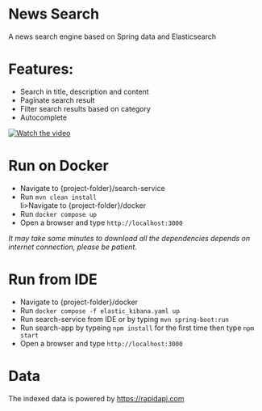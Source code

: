 # News Search
A news search engine based on Spring data and Elasticsearch
# Features:
  <ul>
  <li>Search in title, description and content</li>
  <li>Paginate search result</li>
  <li>Filter search results based on category</li>
  <li>Autocomplete</li>
  </ul>
   
  [![Watch the video](https://github.com/amrkhaledccd/news-search/blob/master/video.png)](https://www.youtube.com/watch?v=iGoe1jlMs20)
   
# Run on Docker
<ul>
  <li>Navigate to {project-folder}/search-service</li>
  <li>Run  <code>mvn clean install</code></li>
  li>Navigate to {project-folder}/docker</li>
  <li>Run  <code>docker compose up</code></li>
  <li>Open a browser and type <code>http://localhost:3000</code></li>
</ul>
 <i>It may take some minutes to download all the dependencies depends on internet connection, please be patient.</i>
 
# Run from IDE
<ul>
  <li>Navigate to {project-folder}/docker</li>
  <li>Run  <code>docker compose -f elastic_kibana.yaml up</code></li>
  <li>Run search-service from IDE or by typing <code>mvn spring-boot:run</code></li>
  <li>Run search-app by typeing <code>npm install</code> for the first time then type <code>npm start</code></li>
  <li>Open a browser and type <code>http://localhost:3000</code></li>
</ul>

# Data
The indexed data is powered by https://rapidapi.com 

